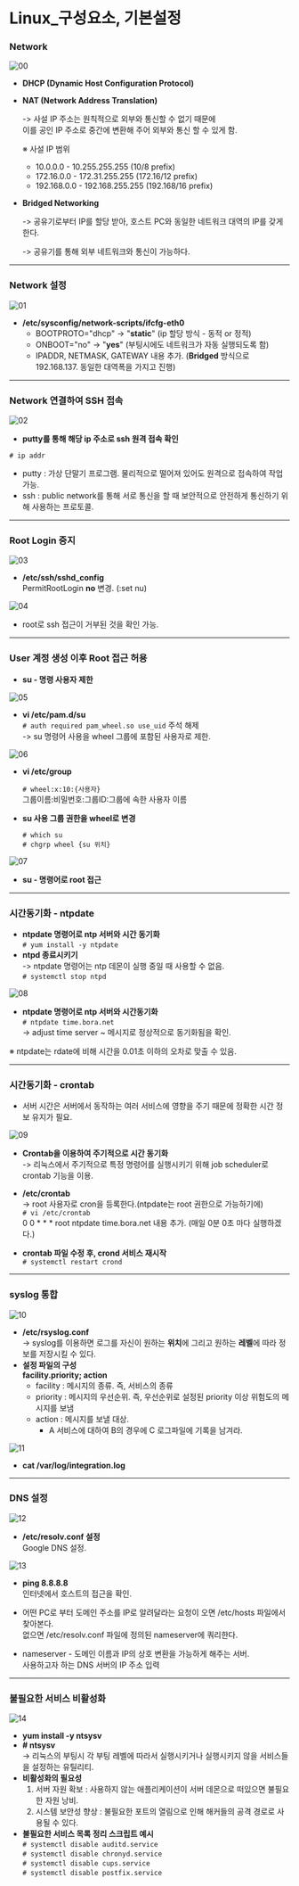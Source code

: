 # Linux_구성요소, 기본설정

### Network

![00](img1/00.PNG)

* **DHCP (Dynamic Host Configuration Protocol)**

* **NAT (Network Address Translation)**</br>

  -> 사설 IP 주소는 원칙적으로 외부와 통신할 수 없기 때문에</br>
  이를 공인 IP 주소로 중간에 변환해 주어 외부와 통신 할 수 있게 함.</br>

  ※ 사설 IP 범위

  - 10.0.0.0 - 10.255.255.255 (10/8 prefix)
  - 172.16.0.0 - 172.31.255.255 (172.16/12 prefix)
  - 192.168.0.0 - 192.168.255.255 (192.168/16 prefix)

* **Bridged Networking**</br>

  -> 공유기로부터 IP를 할당 받아, 호스트 PC와 동일한 네트워크 대역의 IP를 갖게 한다.</br>

  -> 공유기를 통해 외부 네트워크와 통신이 가능하다.</br>

----

### Network 설정

![01](img1/01.PNG)

* **/etc/sysconfig/network-scripts/ifcfg-eth0**
  * BOOTPROTO="dhcp" -> "**static**" (ip 할당 방식 - 동적 or 정적)
  * ONBOOT="no" -> "**yes**" (부팅시에도 네트워크가 자동 실행되도록 함)
  * IPADDR, NETMASK, GATEWAY 내용 추가. (**Bridged** 방식으로 192.168.137. 동일한 대역폭을 가지고 진행)

---

### Network 연결하여 SSH 접속

![02](img1/02.PNG)

* **putty를 통해 해당 ip 주소로 ssh 원격 접속 확인**

```# ip addr```

* putty : 가상 단말기 프로그램. 물리적으로 떨어져 있어도 원격으로 접속하여 작업 가능.
* ssh : public network를 통해 서로 통신을 할 때 보안적으로 안전하게 통신하기 위해 사용하는 프로토콜.

---

### Root Login 중지

![03](img1/03.PNG)

* **/etc/ssh/sshd_config**</br>
  PermitRootLogin **no** 변경. (:set nu)

![04](img1/04.PNG)

* root로 ssh 접근이 거부된 것을 확인 가능.

---

### User 계정 생성 이후 Root 접근 허용

* **su  - 명령 사용자 제한**

![05](img1/05.PNG)

* **vi /etc/pam.d/su**</br>
  ``` # auth required pam_wheel.so use_uid ``` 주석 해제</br>
  -> su 명령어 사용을 wheel 그룹에 포함된 사용자로 제한.

![06](img1/06.PNG)

* **vi /etc/group**</br>

  ``` # wheel:x:10:{사용자} ```</br>
  그룹이름:비밀번호:그룹ID:그룹에 속한 사용자 이름

* **su 사용 그룹 권한을 wheel로 변경**</br>

  ``` # which su ```</br>
  ``` # chgrp wheel {su 위치} ```

![07](img1/07.PNG)

* **su - 명령어로 root 접근**

---

### 시간동기화 - ntpdate

* **ntpdate 명령어로 ntp 서버와 시간 동기화**</br>
  ``` # yum install -y ntpdate ```
* **ntpd 종료시키기**</br>
  -> ntpdate 명령어는 ntp 데몬이 실행 중일 때 사용할 수 없음.</br>
  ``` # systemctl stop ntpd ```

![08](img1/08.PNG)

* **ntpdate 명령어로 ntp 서버와 시간동기화**</br>
  ``` # ntpdate time.bora.net ```</br>
  -> adjust time server ~ 메시지로 정상적으로 동기화됨을 확인.

※ ntpdate는 rdate에 비해 시간을 0.01초 이하의 오차로 맞출 수 있음.

---

### 시간동기화 - crontab

* 서버 시간은 서버에서 동작하는 여러 서비스에 영향을 주기 때문에 정확한 시간 정보 유지가 필요.

![09](img1/09.PNG)

* **Crontab을 이용하여 주기적으로 시간 동기화**</br>
  -> 리눅스에서 주기적으로 특정 명령어를 실행시키기 위해 job scheduler로 crontab 기능을 이용.
* **/etc/crontab**</br>
  -> root 사용자로 cron을 등록한다.(ntpdate는 root 권한으로 가능하기에)</br>
  ``` # vi /etc/crontab ```</br>
  0 0 * * * root ntpdate time.bora.net 내용 추가. (매일 0분 0초 마다 실행하겠다.)

* **crontab 파일 수정 후, crond 서비스 재시작**</br>
  ``` # systemctl restart crond ```

---

### syslog 통합

![10](img1/10.PNG)

* **/etc/rsyslog.conf**</br>
  -> syslog를 이용하면 로그를 자신이 원하는 **위치**에 그리고 원하는 **레벨**에 따라 정보를 저장시킬 수 있다.
* **설정 파일의 구성**</br>
  **facility.priority;      action**</br>
  - facility : 메시지의 종류. 즉, 서비스의 종류
  - priority : 메시지의 우선순위. 즉, 우선순위로 설정된 priority 이상 위험도의 메시지를 보냄
  - action : 메시지를 보낼 대상.
    - A 서비스에 대하여 B의 경우에 C 로그파일에 기록을 남겨라.

![11](img1/11.PNG)

* **cat /var/log/integration.log**

---

### DNS 설정

![12](img1/12.PNG)

* **/etc/resolv.conf 설정**</br>
  Google DNS 설정.

![13](img1/13.PNG)

* **ping 8.8.8.8**</br>
  인터넷에서 호스트의 접근을 확인.

* 어떤 PC로 부터 도메인 주소를 IP로 알려달라는 요청이 오면 /etc/hosts 파일에서 찾아본다.</br>
  없으면 /etc/resolv.conf 파일에 정의된 nameserver에 쿼리한다.
* nameserver - 도메인 이름과 IP의 상호 변환을 가능하게 해주는 서버.</br>
  사용하고자 하는 DNS 서버의 IP 주소 입력

---

### 불필요한 서비스 비활성화

![14](img1/14.PNG)

* **yum install -y ntsysv**
* **# ntsysv**</br>
  -> 리눅스의 부팅시 각 부팅 레벨에 따라서 실행시키거나 실행시키지 않을 서비스들을 설정하는 유틸리티.
* **비활성화의 필요성**
  1. 서버 자원 확보 : 사용하지 않는 애플리케이션이 서버 데몬으로 떠있으면 불필요한 자원 낭비.
  2. 시스템 보안성 향상 : 불필요한 포트의 열림으로 인해 해커들의 공격 경로로 사용될 수 있다.
* **불필요한 서비스 목록 정리 스크립트 예시**</br>
  ``` # systemctl disable auditd.service ```</br>
  ``` # systemctl disable chronyd.service ```</br>
  ``` # systemctl disable cups.service ```</br>
  ``` # systemctl disable postfix.service ```